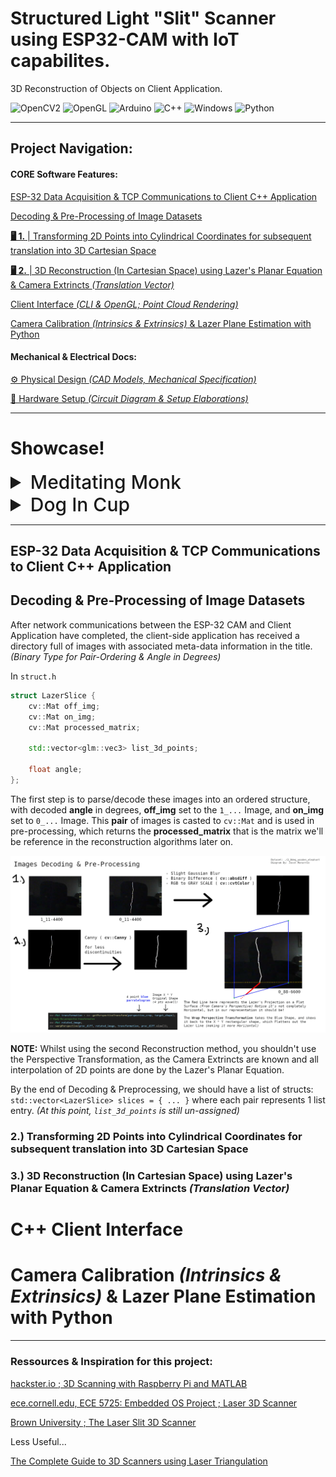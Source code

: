 # Structured Light "Slit" Scanner using ESP32-CAM with IoT capabilites.
3D Reconstruction of Objects on Client Application.
<div>
<img alt="OpenCV2" src="https://img.shields.io/badge/-OpenCV2-%235C3EE8?logo=opencv&logoColor=white">
<img alt="OpenGL" src="https://img.shields.io/badge/-OpenGL-%235586A4?logo=opengl&logoColor=white">
<img alt="Arduino" src="https://img.shields.io/badge/-Arduino IDE-%233ABDED?logo=Arduino&logoColor=white">
<img alt="C++" src="https://img.shields.io/badge/-C++-%23C663F4?logo=cplusplus&logoColor=white">
<img alt="Windows" src="https://img.shields.io/badge/-Win32 API-%2300a2ed?logo=windowsxp&logoColor=white">
<img alt="Python" src="https://img.shields.io/badge/-Python-%233776AB?logo=Python&logoColor=white">
</div>

---
## Project Navigation:


#### CORE Software Features:
[ESP-32 Data Acquisition & TCP Communications to Client C++ Application](#esp-32-data-acquisition--tcp-communications-to-client-c-application) 

[Decoding & Pre-Processing of Image Datasets](#decoding--pre-processing-of-image-datasets)

[**🖥 1.** | Transforming 2D Points into Cylindrical Coordinates for subsequent translation into 3D Cartesian Space]()

[**🖥 2.** | 3D Reconstruction (In Cartesian Space) using Lazer's Planar Equation & Camera Extrincts *(Translation Vector)*]()

[Client Interface *(CLI & OpenGL; Point Cloud Rendering)*](#c-client-interface)

[Camera Calibration *(Intrinsics & Extrinsics)* & Lazer Plane Estimation with Python](#camera-calibration-intrinsics--extrinsics--lazer-plane-estimation-with-python)

#### Mechanical & Electrical Docs:

[⚙️ Physical Design *(CAD Models, Mechanical Specification)*](#3d-reconstruction-procedures--techniques) 

[🔌 Hardware Setup *(Circuit Diagram & Setup Elaborations)*](https://github.com/jasonmzx/3D-Slit-Scanner_ESP32/blob/main/hardware.md) 

---

# Showcase!

<details>
  <summary style="font-size: 30px; font-weight: 500;">Meditating Monk</summary>
  
<img src="../3D-IoT-Object-Scanner/static/showcase_monk.png" alt="3D IoT Object Scanner Image 0">

<img src="../3D-IoT-Object-Scanner/static/showcase_monk_1.png" alt="3D IoT Object Scanner Image 1">

<img src="../3D-IoT-Object-Scanner/static/showcase_monk_2.png" alt="3D IoT Object Scanner Image 2">

</details>

<details>
  <summary style="font-size: 30px; font-weight: 500;">Dog In Cup</summary>
  
<img src="../3D-IoT-Object-Scanner/static/showcase_dog_1.png" alt="3D IoT Object Scanner Image 3">

<img src="../3D-IoT-Object-Scanner/static/showcase_dog_2.png" alt="3D IoT Object Scanner Image 4">

</details>

---

## ESP-32 Data Acquisition & TCP Communications to Client C++ Application


## Decoding & Pre-Processing of Image Datasets

After network communications between the ESP-32 CAM and Client Application have completed, the client-side application has received a directory full of images with associated meta-data information in the title. *(Binary Type for Pair-Ordering & Angle in Degrees)*

In `struct.h` 
```c++
struct LazerSlice {
    cv::Mat off_img;
    cv::Mat on_img;
    cv::Mat processed_matrix;

    std::vector<glm::vec3> list_3d_points;

    float angle;
};
```

The first step is to parse/decode these images into an ordered structure, with decoded **angle** in degrees, **off_img** set to the `1_...` Image, and **on_img** set to `0_...` Image. This **pair** of images is casted to `cv::Mat` and is used in pre-processing, which returns the **processed_matrix** that is the matrix we'll be reference in the reconstruction algorithms later on.

![IMG](./static/algorithm_img_preproc.png)

**NOTE:** Whilst using the second Reconstruction method, you shouldn't use the Perspective Transformation, as the Camera Extrincts are known and
all interpolation of 2D points are done by the Lazer's Planar Equation.

By the end of Decoding & Preprocessing, we should have a list of structs: `std::vector<LazerSlice> slices = { ... }` where each pair represents 1 list entry. *(At this point, `list_3d_points` is still un-assigned)*

### 2.) Transforming 2D Points into Cylindrical Coordinates for subsequent translation into 3D Cartesian Space

### 3.) 3D Reconstruction (In Cartesian Space) using Lazer's Planar Equation & Camera Extrincts *(Translation Vector)*



# C++ Client Interface

# Camera Calibration *(Intrinsics & Extrinsics)* & Lazer Plane Estimation with Python

---

### Ressources & Inspiration for this project:

[hackster.io ; 3D Scanning with Raspberry Pi and MATLAB](https://www.hackster.io/strangeloop/3d-scanning-with-raspberry-pi-and-matlab-cc30e8)

[ece.cornell.edu, ECE 5725: Embedded OS Project ; Laser 3D Scanner](https://courses.ece.cornell.edu/ece5990/ECE5725_Spring2019_Projects/3D_Scanner_mfx2_tbs47/index.html)

[Brown University ; The Laser Slit 3D Scanner](http://mesh.brown.edu/desktop3dscan/ch4-slit.html)


Less Useful...

[The Complete Guide to 3D Scanners using Laser Triangulation](https://www.3dnatives.com/en/3d-scanner-laser-triangulation080920174-99/amp/)